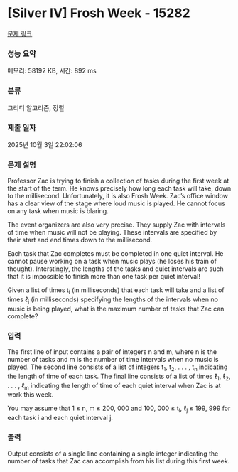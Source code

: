 # [Silver IV] Frosh Week - 15282 

[문제 링크](https://www.acmicpc.net/problem/15282) 

### 성능 요약

메모리: 58192 KB, 시간: 892 ms

### 분류

그리디 알고리즘, 정렬

### 제출 일자

2025년 10월 3일 22:02:06

### 문제 설명

<p>Professor Zac is trying to finish a collection of tasks during the first week at the start of the term. He knows precisely how long each task will take, down to the millisecond. Unfortunately, it is also Frosh Week. Zac’s office window has a clear view of the stage where loud music is played. He cannot focus on any task when music is blaring.</p>

<p>The event organizers are also very precise. They supply Zac with intervals of time when music will not be playing. These intervals are specified by their start and end times down to the millisecond.</p>

<p>Each task that Zac completes must be completed in one quiet interval. He cannot pause working on a task when music plays (he loses his train of thought). Interstingly, the lengths of the tasks and quiet intervals are such that it is impossible to finish more than one task per quiet interval!</p>

<p>Given a list of times t<sub>i</sub> (in milliseconds) that each task will take and a list of times ℓ<sub>j</sub> (in milliseconds) specifying the lengths of the intervals when no music is being played, what is the maximum number of tasks that Zac can complete?</p>

### 입력 

 <p>The first line of input contains a pair of integers n and m, where n is the number of tasks and m is the number of time intervals when no music is played. The second line consists of a list of integers t<sub>1</sub>, t<sub>2</sub>, . . . , t<sub>n</sub> indicating the length of time of each task. The final line consists of a list of times ℓ<sub>1</sub>, ℓ<sub>2</sub>, . . . , ℓ<sub>m</sub> indicating the length of time of each quiet interval when Zac is at work this week.</p>

<p>You may assume that 1 ≤ n, m ≤ 200, 000 and 100, 000 ≤ t<sub>i</sub>, ℓ<sub>j</sub> ≤ 199, 999 for each task i and each quiet interval j.</p>

### 출력 

 <p>Output consists of a single line containing a single integer indicating the number of tasks that Zac can accomplish from his list during this first week.</p>

